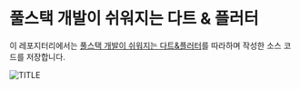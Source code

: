# 풀스택 개발이 쉬워지는 다트 &amp; 플러터

이 레포지터리에서는 [풀스택 개발이 쉬워지는 다트&플러터](https://www.yes24.com/product/goods/118789317)를 따라하며 작성한 소스 코드를 저장합니다.


![TITLE](https://github.com/user-attachments/assets/176ef7c1-e0f0-4245-a83e-28d347871f96)
